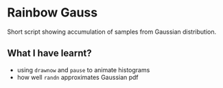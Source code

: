 # Rainbow Gauss 

Short script showing accumulation of samples from Gaussian distribution.


## What I have learnt?

  * using `drawnow` and `pause` to animate histograms
  * how well `randn` approximates Gaussian pdf
